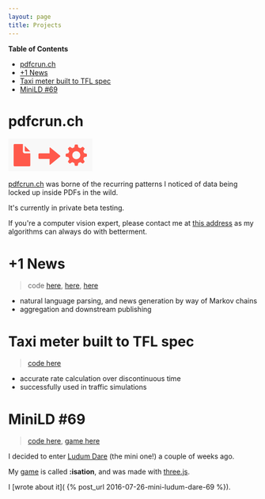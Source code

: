 ```yaml
---
layout: page
title: Projects
---
```

<!-- markdown-toc start - Don't edit this section. Run M-x markdown-toc-generate-toc again -->
**Table of Contents**

- [pdfcrun.ch](#pdfcrunch)
- [+1 News](#1-news)
- [Taxi meter built to TFL spec](#taxi-meter-built-to-tfl-spec)
- [MiniLD #69](#minild-69)

<!-- markdown-toc end -->


# pdfcrun.ch

![pdfcrun.ch](/assets/projects/pdfcrunch.png)

[pdfcrun.ch](https://pdfcrun.ch/) was borne of the recurring patterns I noticed of data being locked up inside PDFs in the wild.

It's currently in private beta testing.

If you're a computer vision expert, please contact me at [this address](mailto:juan+pdfcrunch@uys.io) as my algorithms can always do with betterment.

# +1 News

> code [here](https://github.com/opyate/plusonenews), [here](https://github.com/opyate/beingjohnmarkovic), [here](https://github.com/opyate/linkbaiter)

- natural language parsing, and news generation by way of Markov chains
- aggregation and downstream publishing

# Taxi meter built to TFL spec

> [code here](https://github.com/opyate/taximeter)

- accurate rate calculation over discontinuous time
- successfully used in traffic simulations

# MiniLD #69

> [code here](https://github.com/opyate/minild69), [game here](/projects/ld69/)

I decided to enter [Ludum Dare](http://ludumdare.com/) (the mini one!) a couple of weeks ago.

My [game](projects/ld69) is called **:isation**, and was made with [three.js](http://threejs.org/).

I [wrote about it]( {% post_url 2016-07-26-mini-ludum-dare-69 %}).
